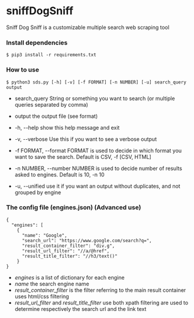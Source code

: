 # sniffDogSniff

Sniff Dog Sniff is a customizable multiple search web scraping tool 

### Install dependencies
```
$ pip3 install -r requirements.txt
```

### How to use
```
$ python3 sds.py [-h] [-v] [-f FORMAT] [-n NUMBER] [-u] search_query output
```
* search_query          String or something you want to search (or multiple queries separated by comma)
* output                the output file (see format)

* -h, --help            show this help message and exit
* -v, --verbose         Use this if you want to see a verbose output
* -f FORMAT, --format FORMAT
                        is used to decide in which format you want to save the
                        search. Default is CSV, -f [CSV, HTML]
* -n NUMBER, --number NUMBER
                        is used to decide number of results asked to engines.
                        Default is 10, -n 10
* -u, --unified         use it if you want an output without duplicates, and
                        not grouped by engine




### The config file (engines.json) (Advanced use)
```
{
  "engines": [
    {
      "name": "Google",
      "search_url": "https://www.google.com/search?q=",
      "result_container_filter": "div.g",
      "result_url_filter": "//a/@href",
      "result_title_filter": "//h3/text()"
    }
}
```
* _engines_ is a list of dictionary for each engine
* _name_ the search engine name
* _result_container_filter_ is the filter referring to the main result container uses html/css filtering
* _result_url_filter_ and _result_title_filter_ use both xpath filtering are used to determine respectively the search 
  url and the link text